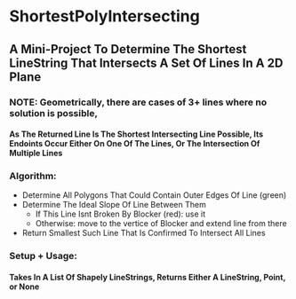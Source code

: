 # ShortestPolyIntersecting

## A Mini-Project To Determine The Shortest LineString That Intersects A Set Of Lines In A 2D Plane

### NOTE: Geometrically, there are cases of 3+ lines where no solution is possible, 


#### As The Returned Line Is The Shortest Intersecting Line Possible, Its Endoints Occur Either On One Of The Lines, Or The Intersection Of Multiple Lines








### Algorithm:
- Determine All Polygons That Could Contain Outer Edges Of Line (green)
- Determine The Ideal Slope Of Line Between Them
  - If This Line Isnt Broken By Blocker (red): use it
  - Otherwise: move to the vertice of Blocker and extend line from there
- Return Smallest Such Line That Is Confirmed To Intersect All Lines



### Setup + Usage:
#### Takes In A List Of Shapely LineStrings, Returns Either A LineString, Point, or None


